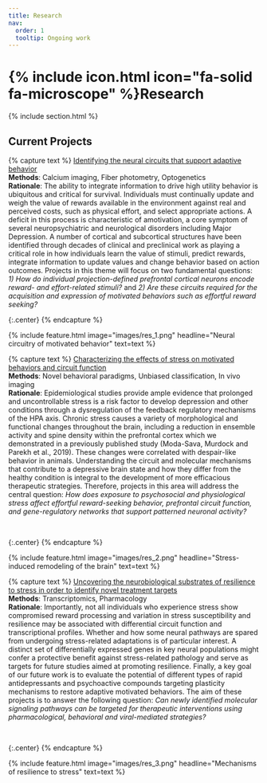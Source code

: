 ```yaml
---
title: Research
nav:
  order: 1
  tooltip: Ongoing work
---
```


# {% include icon.html icon="fa-solid fa-microscope" %}Research

{% include section.html %}

## Current Projects

{% capture text %}
<ins>Identifying the neural circuits that support adaptive behavior</ins> <br>
**Methods**: Calcium imaging, Fiber photometry, Optogenetics <br>
**Rationale**: The ability to integrate information to drive high utility behavior is ubiquitous and critical for survival. Individuals must continually update and weigh the value of rewards available in the environment against real and perceived costs, such as physical effort, and select appropriate actions. A deficit in this process is characteristic of amotivation, a core symptom of several neuropsychiatric and neurological disorders including Major Depression. A number of cortical and subcortical structures have been identified through decades of clinical and preclinical work as playing a critical role in how individuals learn the value of stimuli, predict rewards, integrate information to update values and change behavior based on action outcomes. Projects in this theme will focus on two fundamental questions: *1) How do individual projection-defined prefrontal cortical neurons encode reward- and effort-related stimuli?* and *2) Are these circuits required for the acquisition and expression of motivated behaviors such as effortful reward seeking?*  


{:.center}
{% endcapture %}

{%
  include feature.html
  image="images/res_1.png"
  headline="Neural circuitry of motivated behavior"
  text=text
%}

{% capture text %}
<ins>Characterizing the effects of stress on motivated behaviors and circuit function</ins> <br>
**Methods**: Novel behavioral paradigms, Unbiased classification, In vivo imaging <br>
**Rationale**: Epidemiological studies provide ample evidence that prolonged and uncontrollable stress is a risk factor to develop depression and other conditions through a dysregulation of the feedback regulatory mechanisms of the HPA axis. Chronic stress causes a variety of morphological and functional changes throughout the brain, including a reduction in ensemble activity and spine density within the prefrontal cortex which we demonstrated in a previously published study (Moda-Sava, Murdock and Parekh et al., 2019). These changes were correlated with despair-like behavior in animals. Understanding the circuit and molecular mechanisms that contribute to a depressive brain state and how they differ from the healthy condition is integral to the development of more efficacious therapeutic strategies. Therefore, projects in this area will address the central question: *How does exposure to psychosocial and physiological stress affect effortful reward-seeking behavior, prefrontal circuit function, and gene-regulatory networks that support patterned neuronal activity?*


<br>

{:.center}
{% endcapture %}

{%
  include feature.html
  image="images/res_2.png"
  headline="Stress-induced remodeling of the brain"
  text=text
%}

{% capture text %}
<ins>Uncovering the neurobiological substrates of resilience to stress in order to identify novel treatment targets</ins> <br>
**Methods**: Transcriptomics, Pharmacology <br>
**Rationale**: Importantly, not all individuals who experience stress show compromised reward processing and variation in stress susceptibility and resilience may be associated with differential circuit function and transcriptional profiles. Whether and how some neural pathways are spared from undergoing stress-related adaptations is of particular interest. A distinct set of differentially expressed genes in key neural populations might confer a protective benefit against stress-related pathology and serve as targets for future studies aimed at promoting resilience. Finally, a key goal of our future work is to evaluate the potential of different types of rapid antidepressants and psychoactive compounds targeting plasticity mechanisms to restore adaptive motivated behaviors. The aim of these projects is to answer the following question: *Can newly identified molecular signaling pathways can be targeted for therapeutic interventions using pharmacological, behavioral and viral-mediated strategies?*


<br>

{:.center}
{% endcapture %}

{%
  include feature.html
  image="images/res_3.png"
  headline="Mechanisms of resilience to stress"
  text=text
%}

